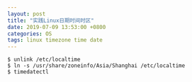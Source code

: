```yaml
---
layout: post
title: "实践Linux日期时间时区"
date: 2019-07-09 13:53:00 +0800
categories: OS
tags: linux timezone time date
---
```




```shell
$ unlink /etc/localtime
$ ln -s /usr/share/zoneinfo/Asia/Shanghai /etc/localtime
$ timedatectl
```


